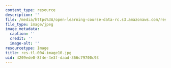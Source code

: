 ```yaml
---
content_type: resource
description: ''
file: /media/https%3A/open-learning-course-data-rc.s3.amazonaws.com/res-tll-004-stem-concept-videos-fall-2013/4209ede08f4e4e3fdaad366c79700c93_res-tl-004-image10.jpg
file_type: image/jpeg
image_metadata:
  caption: ''
  credit: ''
  image-alt: ''
resourcetype: Image
title: res-tl-004-image10.jpg
uid: 4209ede0-8f4e-4e3f-daad-366c79700c93
---
```

